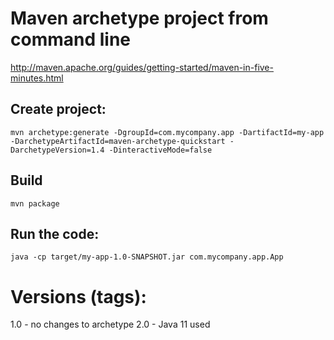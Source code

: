 
# Maven archetype project from command line

http://maven.apache.org/guides/getting-started/maven-in-five-minutes.html

## Create project:

````
mvn archetype:generate -DgroupId=com.mycompany.app -DartifactId=my-app -DarchetypeArtifactId=maven-archetype-quickstart -DarchetypeVersion=1.4 -DinteractiveMode=false
````

## Build
````
mvn package
````

## Run the code:

````
java -cp target/my-app-1.0-SNAPSHOT.jar com.mycompany.app.App
````

# Versions (tags):

1.0 - no changes to archetype
2.0 - Java 11 used
